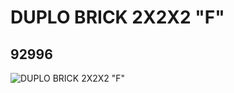 # DUPLO BRICK 2X2X2 "F"
## 92996
![DUPLO BRICK 2X2X2 "F"](https://lc-www-live-s.legocdn.com/media/bricks/5/2/4599579.jpg)